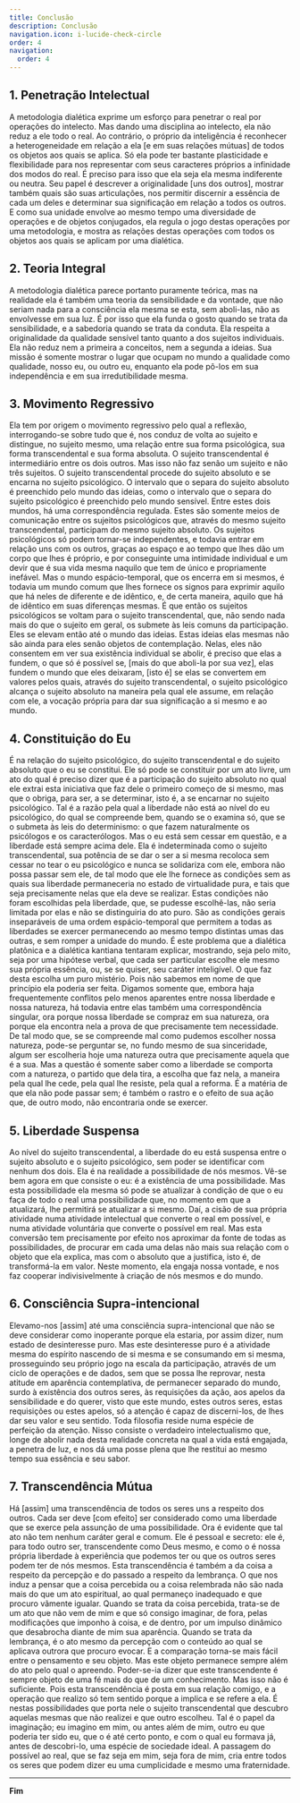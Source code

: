 ```yaml
---
title: Conclusão
description: Conclusão
navigation.icon: i-lucide-check-circle
order: 4
navigation:
  order: 4
---
```


## 1. Penetração Intelectual

A metodologia dialética exprime um esforço para penetrar o real por operações do intelecto. Mas dando uma disciplina ao intelecto, ela não reduz a ele todo o real. Ao contrário, o próprio da inteligência é reconhecer a heterogeneidade em relação a ela [e em suas relações mútuas] de todos os objetos aos quais se aplica. Só ela pode ter bastante plasticidade e flexibilidade para nos representar com seus caracteres próprios a infinidade dos modos do real. É preciso para isso que ela seja ela mesma indiferente ou neutra. Seu papel é descrever a originalidade [uns dos outros], mostrar também quais são suas articulações, nos permitir discernir a essência de cada um deles e determinar sua significação em relação a todos os outros. E como sua unidade envolve ao mesmo tempo uma diversidade de operações e de objetos conjugados, ela regula o jogo destas operações por uma metodologia, e mostra as relações destas operações com todos os objetos aos quais se aplicam por uma dialética.

## 2. Teoria Integral

A metodologia dialética parece portanto puramente teórica, mas na realidade ela é também uma teoria da sensibilidade e da vontade, que não seriam nada para a consciência ela mesma se esta, sem aboli-las, não as envolvesse em sua luz. É por isso que ela funda o gosto quando se trata da sensibilidade, e a sabedoria quando se trata da conduta. Ela respeita a originalidade da qualidade sensível tanto quanto a dos sujeitos individuais. Ela não reduz nem a primeira a conceitos, nem a segunda a ideias. Sua missão é somente mostrar o lugar que ocupam no mundo a qualidade como qualidade, nosso eu, ou outro eu, enquanto ela pode pô-los em sua independência e em sua irredutibilidade mesma.

## 3. Movimento Regressivo

Ela tem por origem o movimento regressivo pelo qual a reflexão, interrogando-se sobre tudo que é, nos conduz de volta ao sujeito e distingue, no sujeito mesmo, uma relação entre sua forma psicológica, sua forma transcendental e sua forma absoluta. O sujeito transcendental é intermediário entre os dois outros. Mas isso não faz senão um sujeito e não três sujeitos. O sujeito transcendental procede do sujeito absoluto e se encarna no sujeito psicológico. O intervalo que o separa do sujeito absoluto é preenchido pelo mundo das ideias, como o intervalo que o separa do sujeito psicológico é preenchido pelo mundo sensível. Entre estes dois mundos, há uma correspondência regulada. Estes são somente meios de comunicação entre os sujeitos psicológicos que, através do mesmo sujeito transcendental, participam do mesmo sujeito absoluto. Os sujeitos psicológicos só podem tornar-se independentes, e todavia entrar em relação uns com os outros, graças ao espaço e ao tempo que lhes dão um corpo que lhes é próprio, e por conseguinte uma intimidade individual e um devir que é sua vida mesma naquilo que tem de único e propriamente inefável. Mas o mundo espácio-temporal, que os encerra em si mesmos, é todavia um mundo comum que lhes fornece os signos para exprimir aquilo que há neles de diferente e de idêntico, e, de certa maneira, aquilo que há de idêntico em suas diferenças mesmas. É que então os sujeitos psicológicos se voltam para o sujeito transcendental, que, não sendo nada mais do que o sujeito em geral, os submete às leis comuns da participação. Eles se elevam então até o mundo das ideias. Estas ideias elas mesmas não são ainda para eles senão objetos de contemplação. Nelas, eles não consentem em ver sua existência individual se abolir, é preciso que elas a fundem, o que só é possível se, [mais do que aboli-la por sua vez], elas fundem o mundo que eles deixaram, [isto é] se elas se convertem em valores pelos quais, através do sujeito transcendental, o sujeito psicológico alcança o sujeito absoluto na maneira pela qual ele assume, em relação com ele, a vocação própria para dar sua significação a si mesmo e ao mundo.

## 4. Constituição do Eu

É na relação do sujeito psicológico, do sujeito transcendental e do sujeito absoluto que o eu se constitui. Ele só pode se constituir por um ato livre, um ato do qual é preciso dizer que é a participação do sujeito absoluto no qual ele extrai esta iniciativa que faz dele o primeiro começo de si mesmo, mas que o obriga, para ser, a se determinar, isto é, a se encarnar no sujeito psicológico. Tal é a razão pela qual a liberdade não está ao nível do eu psicológico, do qual se compreende bem, quando se o examina só, que se o submeta às leis do determinismo: o que fazem naturalmente os psicólogos e os caracterólogos. Mas o eu está sem cessar em questão, e a liberdade está sempre acima dele. Ela é indeterminada como o sujeito transcendental, sua potência de se dar o ser a si mesma recoloca sem cessar no tear o eu psicológico e nunca se solidariza com ele, embora não possa passar sem ele, de tal modo que ele lhe fornece as condições sem as quais sua liberdade permaneceria no estado de virtualidade pura, e tais que seja precisamente nelas que ela deve se realizar. Estas condições não foram escolhidas pela liberdade, que, se pudesse escolhê-las, não seria limitada por elas e não se distinguiria do ato puro. São as condições gerais inseparáveis de uma ordem espácio-temporal que permitem a todas as liberdades se exercer permanecendo ao mesmo tempo distintas umas das outras, e sem romper a unidade do mundo. É este problema que a dialética platônica e a dialética kantiana tentaram explicar, mostrando, seja pelo mito, seja por uma hipótese verbal, que cada ser particular escolhe ele mesmo sua própria essência, ou, se se quiser, seu caráter inteligível. O que faz desta escolha um puro mistério. Pois não sabemos em nome de que princípio ela poderia ser feita. Digamos somente que, embora haja frequentemente conflitos pelo menos aparentes entre nossa liberdade e nossa natureza, há todavia entre elas também uma correspondência singular, ora porque nossa liberdade se compraz em sua natureza, ora porque ela encontra nela a prova de que precisamente tem necessidade. De tal modo que, se se compreende mal como pudemos escolher nossa natureza, pode-se perguntar se, no fundo mesmo de sua sinceridade, algum ser escolheria hoje uma natureza outra que precisamente aquela que é a sua. Mas a questão é somente saber como a liberdade se comporta com a natureza, o partido que dela tira, a escolha que faz nela, a maneira pela qual lhe cede, pela qual lhe resiste, pela qual a reforma. É a matéria de que ela não pode passar sem; é também o rastro e o efeito de sua ação que, de outro modo, não encontraria onde se exercer.

## 5. Liberdade Suspensa

Ao nível do sujeito transcendental, a liberdade do eu está suspensa entre o sujeito absoluto e o sujeito psicológico, sem poder se identificar com nenhum dos dois. Ela é na realidade a possibilidade de nós mesmos. Vê-se bem agora em que consiste o eu: é a existência de uma possibilidade. Mas esta possibilidade ela mesma só pode se atualizar à condição de que o eu faça de todo o real uma possibilidade que, no momento em que a atualizará, lhe permitirá se atualizar a si mesmo. Daí, a cisão de sua própria atividade numa atividade intelectual que converte o real em possível, e numa atividade voluntária que converte o possível em real. Mas esta conversão tem precisamente por efeito nos aproximar da fonte de todas as possibilidades, de procurar em cada uma delas não mais sua relação com o objeto que ela explica, mas com o absoluto que a justifica, isto é, de transformá-la em valor. Neste momento, ela engaja nossa vontade, e nos faz cooperar indivisivelmente à criação de nós mesmos e do mundo.

## 6. Consciência Supra-intencional

Elevamo-nos [assim] até uma consciência supra-intencional que não se deve considerar como inoperante porque ela estaria, por assim dizer, num estado de desinteresse puro. Mas este desinteresse puro é a atividade mesma do espírito nascendo de si mesma e se consumando em si mesma, prosseguindo seu próprio jogo na escala da participação, através de um ciclo de operações e de dados, sem que se possa lhe reprovar, nesta atitude em aparência contemplativa, de permanecer separado do mundo, surdo à existência dos outros seres, às requisições da ação, aos apelos da sensibilidade e do querer, visto que este mundo, estes outros seres, estas requisições ou estes apelos, só a atenção é capaz de discerni-los, de lhes dar seu valor e seu sentido. Toda filosofia reside numa espécie de perfeição da atenção. Nisso consiste o verdadeiro intelectualismo que, longe de abolir nada desta realidade concreta na qual a vida está engajada, a penetra de luz, e nos dá uma posse plena que lhe restitui ao mesmo tempo sua essência e seu sabor.

## 7. Transcendência Mútua

Há [assim] uma transcendência de todos os seres uns a respeito dos outros. Cada ser deve [com efeito] ser considerado como uma liberdade que se exerce pela assunção de uma possibilidade. Ora é evidente que tal ato não tem nenhum caráter geral e comum. Ele é pessoal e secreto: ele é, para todo outro ser, transcendente como Deus mesmo, e como o é nossa própria liberdade à experiência que podemos ter ou que os outros seres podem ter de nós mesmos. Esta transcendência é também a da coisa a respeito da percepção e do passado a respeito da lembrança. O que nos induz a pensar que a coisa percebida ou a coisa relembrada não são nada mais do que um ato espiritual, ao qual permaneço inadequado e que procuro vãmente igualar. Quando se trata da coisa percebida, trata-se de um ato que não vem de mim e que só consigo imaginar, de fora, pelas modificações que imponho à coisa, e de dentro, por um impulso dinâmico que desabrocha diante de mim sua aparência. Quando se trata da lembrança, é o ato mesmo da percepção com o conteúdo ao qual se aplicava outrora que procuro evocar. E a comparação torna-se mais fácil entre o pensamento e seu objeto. Mas este objeto permanece sempre além do ato pelo qual o apreendo. Poder-se-ia dizer que este transcendente é sempre objeto de uma fé mais do que de um conhecimento. Mas isso não é suficiente. Pois esta transcendência é posta em sua relação comigo, e a operação que realizo só tem sentido porque a implica e se refere a ela. É nestas possibilidades que porta nele o sujeito transcendental que descubro aquelas mesmas que não realizei e que outro escolheu. Tal é o papel da imaginação; eu imagino em mim, ou antes além de mim, outro eu que poderia ter sido eu, que o é até certo ponto, e com o qual eu formava já, antes de descobri-lo, uma espécie de sociedade ideal. A passagem do possível ao real, que se faz seja em mim, seja fora de mim, cria entre todos os seres que podem dizer eu uma cumplicidade e mesmo uma fraternidade.

---

**Fim**